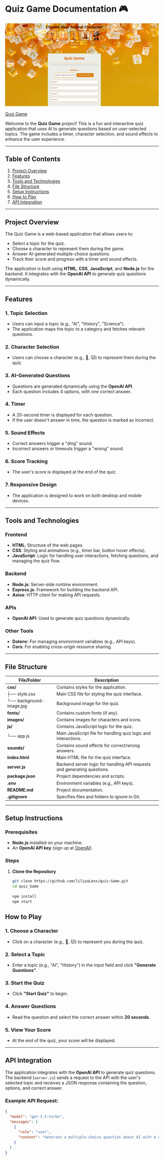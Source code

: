 # Quiz Game Documentation 🎮

![Animated Computer](./images/animals/screenshot.png)

[Quiz Game](https://liliyalexx.github.io/quiz_Game/)

Welcome to the **Quiz Game** project! This is a fun and interactive quiz application that uses AI to generate questions based on user-selected topics. The game includes a timer, character selection, and sound effects to enhance the user experience.

---

## Table of Contents
1. [Project Overview](#project-overview)
2. [Features](#features)
3. [Tools and Technologies](#tools-and-technologies)
4. [File Structure](#file-structure)
5. [Setup Instructions](#setup-instructions)
6. [How to Play](#how-to-play)
7. [API Integration](#api-integration)

---

## Project Overview

The Quiz Game is a web-based application that allows users to:
- Select a topic for the quiz.
- Choose a character to represent them during the game.
- Answer AI-generated multiple-choice questions.
- Track their score and progress with a timer and sound effects.

The application is built using **HTML**, **CSS**, **JavaScript**, and **Node.js** for the backend. It integrates with the **OpenAI API** to generate quiz questions dynamically.

---

## Features

### 1. **Topic Selection**
   - Users can input a topic (e.g., "AI", "History", "Science").
   - The application maps the topic to a category and fetches relevant questions.

### 2. **Character Selection**
   - Users can choose a character (e.g., 🐶, 🐱) to represent them during the quiz.

### 3. **AI-Generated Questions**
   - Questions are generated dynamically using the **OpenAI API**.
   - Each question includes 4 options, with one correct answer.

### 4. **Timer**
   - A 20-second timer is displayed for each question.
   - If the user doesn't answer in time, the question is marked as incorrect.

### 5. **Sound Effects**
   - Correct answers trigger a "ding" sound.
   - Incorrect answers or timeouts trigger a "wrong" sound.

### 6. **Score Tracking**
   - The user's score is displayed at the end of the quiz.

### 7. **Responsive Design**
   - The application is designed to work on both desktop and mobile devices.

---

## Tools and Technologies

### Frontend
- **HTML**: Structure of the web pages.
- **CSS**: Styling and animations (e.g., timer bar, button hover effects).
- **JavaScript**: Logic for handling user interactions, fetching questions, and managing the quiz flow.

### Backend
- **Node.js**: Server-side runtime environment.
- **Express.js**: Framework for building the backend API.
- **Axios**: HTTP client for making API requests.

### APIs
- **OpenAI API**: Used to generate quiz questions dynamically.

### Other Tools
- **Dotenv**: For managing environment variables (e.g., API keys).
- **Cors**: For enabling cross-origin resource sharing.

---

## File Structure
| File/Folder          | Description                                                                 |
|----------------------|-----------------------------------------------------------------------------|
| **css/**             | Contains styles for the application.                                        |
| ├── style.css        | Main CSS file for styling the quiz interface.                               |
| └── background-image.jpg | Background image for the quiz.                                          |
| **fonts/**           | Contains custom fonts (if any).                                             |
| **images/**          | Contains images for characters and icons.                                   |
| **js/**              | Contains JavaScript logic for the quiz.                                     |
| └── app.js           | Main JavaScript file for handling quiz logic and interactions.              |
| **sounds/**          | Contains sound effects for correct/wrong answers.                           |
| **index.html**       | Main HTML file for the quiz interface.                                      |
| **server.js**        | Backend server logic for handling API requests and generating questions.    |
| **package.json**     | Project dependencies and scripts.                                           |
| **.env**             | Environment variables (e.g., API keys).                                     |
| **README.md**        | Project documentation.                                                      |
| **.gitignore**       | Specifies files and folders to ignore in Git.                               |


---

## Setup Instructions

### Prerequisites
- **Node.js** installed on your machine.
- An **OpenAI API key** (sign up at [OpenAI](https://openai.com/)).

### Steps
1. **Clone the Repository**
   ```bash
   git clone https://github.com/liliyaLexx/quiz-Game.git
   cd quiz_Game

   npm install
   npm start


## How to Play
### 1. **Choose a Character**
   - Click on a character (e.g., 🐶, 🐱) to represent you during the quiz.

### 2. **Select a Topic**
   - Enter a topic (e.g., "AI", "History") in the input field and click **"Generate Questions"**.


### 3. **Start the Quiz**
   - Click **"Start Quiz"** to begin.

### 4. **Answer Questions**
   - Read the question and select the correct answer within **20 seconds**.

### 5. **View Your Score**
   - At the end of the quiz, your score will be displayed.

---

## API Integration

The application integrates with the **OpenAI API** to generate quiz questions. The backend (`server.js`) sends a request to the API with the user's selected topic and receives a JSON response containing the question, options, and correct answer.

### Example API Request:
```json
{
  "model": "gpt-3.5-turbo",
  "messages": [
    {
      "role": "user",
      "content": "Generate a multiple-choice question about AI with 4 options and indicate the correct answer."
    }
  ]
}